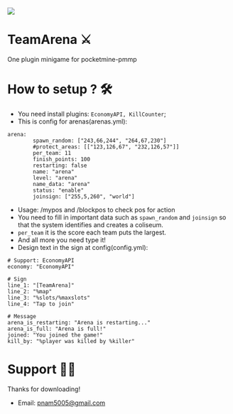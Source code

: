 # <img src= http://arenateam.com/wp-content/uploads/2016/04/ARena-team-2.png >
# TeamArena ⚔ 
One plugin minigame for pocketmine-pmmp

# How to setup ? 🛠
- You need install plugins: ```EconomyAPI, KillCounter```;
- This is config for arenas(arenas.yml):
```
arena: 
        spawn_random: ["243,66,244", "264,67,230"]
        #protect_areas: [["123,126,67", "232,126,57"]]
        per_team: 11
        finish_points: 100
        restarting: false
        name: "arena"              
        level: "arena"
        name_data: "arena"
        status: "enable"  
        joinsign: ["255,5,260", "world"]        
```
- Usage: /mypos and /blockpos to check pos for action
- You need to fill in important data such as ```spawn_random``` and ```joinsign``` so that the system identifies and creates a coliseum.
- ```per_team``` it is the score each team puts the largest.
- And all more you need type it!
- Design text in the sign at config(config.yml):
```
# Support: EconomyAPI
economy: "EconomyAPI"

# Sign
line_1: "[TeamArena]"
line_2: "%map"
line_3: "%slots/%maxslots"
line_4: "Tap to join"

# Message
arena_is_restarting: "Arena is restarting..."  
arena_is_full: "Arena is full!"
joined: "You joined the game!"
kill_by: "%player was killed by %killer"
```

# Support 💁‍♂️
Thanks for downloading!
- Email: pnam5005@gmail.com

